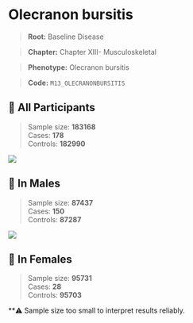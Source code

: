 # Olecranon bursitis

> **Root:** Baseline Disease  

> **Chapter:** Chapter XIII- Musculoskeletal  

> **Phenotype:** Olecranon bursitis  

> **Code:** `M13_OLECRANONBURSITIS`

## 🧪 All Participants  
> Sample size: **183168**  
> Cases: **178**  
> Controls: **182990**
<img src="/Disease/Figures/ALL/Incidence/M13_OLECRANONBURSITIS.png"/>
<CsvTable src="/public/Disease/Data/ALL/Incidence/COX_M13_OLECRANONBURSITIS.csv" label="🔍 View full results" />

## 👨 In Males  
> Sample size: **87437**  
> Cases: **150**  
> Controls: **87287**
<img src="/Disease/Figures/Male/Incidence/M13_OLECRANONBURSITIS.png"/>
<CsvTable src="/public/Disease/Data/Male/Incidence/COX_M13_OLECRANONBURSITIS.csv" label="🔍 View full results" />

## 👩 In Females  
> Sample size: **95731**  
> Cases: **28**  
> Controls: **95703**

**⚠️ Sample size too small to interpret results reliably.

